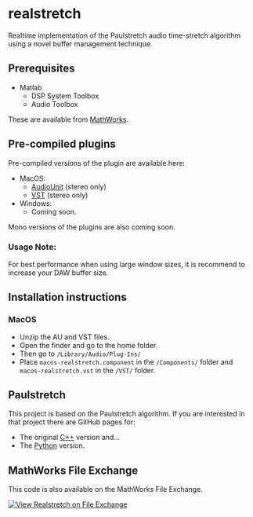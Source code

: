# realstretch
Realtime implementation of the Paulstretch audio time-stretch algorithm using a novel buffer management technique.

## Prerequisites
- Matlab
  - DSP System Toolbox
  - Audio Toolbox
  
These are available from [MathWorks](https://www.mathworks.com/products/matlab.html).

## Pre-compiled plugins
Pre-compiled versions of the plugin are available here:
* MacOS:
  * [AudioUnit](https://github.com/malloyca/realstretch/releases/download/v1.0.0/realstretch-macos.component.zip) (stereo only)
  * [VST](https://github.com/malloyca/realstretch/releases/download/v1.0.0/realstretch-macos.vst.zip) (stereo only)
* Windows:
  * Coming soon.

Mono versions of the plugins are also coming soon.

### Usage Note:
For best performance when using large window sizes, it is recommend to increase your DAW buffer size.

## Installation instructions
### MacOS
- Unzip the AU and VST files.
- Open the finder and go to the home folder.
- Then go to <code>/Library/Audio/Plug-Ins/</code>
- Place <code>macos-realstretch.component</code> in the <code>/Components/</code> folder and <code>macos-realstretch.vst</code> in the <code>/VST/</code> folder.

## Paulstretch
This project is based on the Paulstretch algorithm.
If you are interested in that project there are GitHub pages for:
* The original [C++](https://github.com/paulnasca/paulstretch_cpp) version and...
* The [Python](https://github.com/paulnasca/paulstretch_python) version.

## MathWorks File Exchange
This code is also available on the MathWorks File Exchange.

[![View Realstretch on File Exchange](https://www.mathworks.com/matlabcentral/images/matlab-file-exchange.svg)](https://www.mathworks.com/matlabcentral/fileexchange/79487-realstretch)
